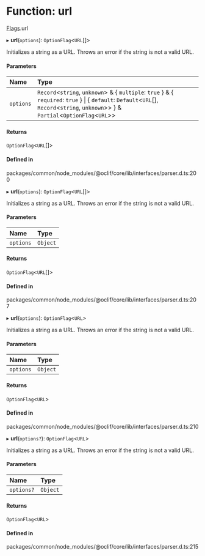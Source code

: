 # Function: url

[Flags](../modules/Flags.md).url

▸ **url**(`options`): `OptionFlag`<`URL`[]\>

Initializes a string as a URL. Throws an error
if the string is not a valid URL.

#### Parameters

| Name | Type |
| :------ | :------ |
| `options` | `Record`<`string`, `unknown`\> & { `multiple`: ``true``  } & { `required`: ``true``  } \| { `default`: `Default`<`URL`[], `Record`<`string`, `unknown`\>\>  } & `Partial`<`OptionFlag`<`URL`\>\> |

#### Returns

`OptionFlag`<`URL`[]\>

#### Defined in

packages/common/node_modules/@oclif/core/lib/interfaces/parser.d.ts:200

▸ **url**(`options`): `OptionFlag`<`URL`[]\>

Initializes a string as a URL. Throws an error
if the string is not a valid URL.

#### Parameters

| Name | Type |
| :------ | :------ |
| `options` | `Object` |

#### Returns

`OptionFlag`<`URL`[]\>

#### Defined in

packages/common/node_modules/@oclif/core/lib/interfaces/parser.d.ts:207

▸ **url**(`options`): `OptionFlag`<`URL`\>

Initializes a string as a URL. Throws an error
if the string is not a valid URL.

#### Parameters

| Name | Type |
| :------ | :------ |
| `options` | `Object` |

#### Returns

`OptionFlag`<`URL`\>

#### Defined in

packages/common/node_modules/@oclif/core/lib/interfaces/parser.d.ts:210

▸ **url**(`options?`): `OptionFlag`<`URL`\>

Initializes a string as a URL. Throws an error
if the string is not a valid URL.

#### Parameters

| Name | Type |
| :------ | :------ |
| `options?` | `Object` |

#### Returns

`OptionFlag`<`URL`\>

#### Defined in

packages/common/node_modules/@oclif/core/lib/interfaces/parser.d.ts:215

